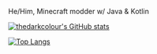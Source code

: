 He/Him, Minecraft modder w/ Java & Kotlin

[![thedarkcolour's GitHub stats](https://github-readme-stats.vercel.app/api?username=thedarkcolour&theme=midnight-purple&show_icons=true&include_all_commits=true)](https://github.com/anuraghazra/github-readme-stats)

[![Top Langs](https://github-readme-stats.vercel.app/api/top-langs/?username=thedarkcolour&layout=compact&theme=midnight-purple)](https://github.com/anuraghazra/github-readme-stats)

<!--
**thedarkcolour/thedarkcolour** is a ✨ _special_ ✨ repository because its `README.md` (this file) appears on your GitHub profile.

Here are some ideas to get you started:

- 🔭 I’m currently working on ...
- 🌱 I’m currently learning ...
- 👯 I’m looking to collaborate on ...
- 🤔 I’m looking for help with ...
- 💬 Ask me about ...
- 📫 How to reach me: ...
- 😄 Pronouns: ...
- ⚡ Fun fact: ...


-->